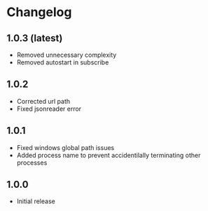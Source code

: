 # Changelog

## 1.0.3 (latest)
* Removed unnecessary complexity
* Removed autostart in subscribe

## 1.0.2
* Corrected url path
* Fixed jsonreader error

## 1.0.1
* Fixed windows global path issues
* Added process name to prevent accidentilally terminating other processes

## 1.0.0
* Initial release